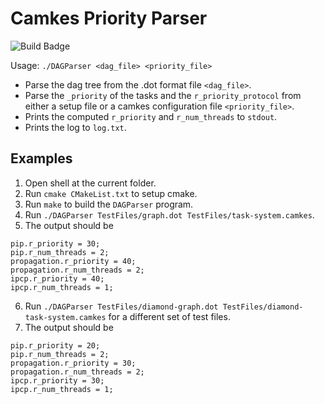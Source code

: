 # Camkes Priority Parser

![Build Badge](https://img.shields.io/github/workflow/status/Jordan-Sun/Camkes-Priority-Parser/CMake/master)

Usage: `./DAGParser <dag_file> <priority_file>`

- Parse the dag tree from the .dot format file `<dag_file>`.  
- Parse the `_priority` of the tasks and the `r_priority_protocol` from either a setup file or a camkes configuration file `<priority_file>`.  
- Prints the computed `r_priority` and `r_num_threads` to `stdout`.  
- Prints the log to `log.txt`.

## Examples
1. Open shell at the current folder.
2. Run `cmake CMakeList.txt` to setup cmake.
3. Run `make` to build the `DAGParser` program.
4. Run `./DAGParser TestFiles/graph.dot TestFiles/task-system.camkes`.  
5. The output should be
```
pip.r_priority = 30;
pip.r_num_threads = 2;
propagation.r_priority = 40;
propagation.r_num_threads = 2;
ipcp.r_priority = 40;
ipcp.r_num_threads = 1;
```
6. Run `./DAGParser TestFiles/diamond-graph.dot TestFiles/diamond-task-system.camkes` for a different set of test files.  
7. The output should be
```
pip.r_priority = 20;
pip.r_num_threads = 2;
propagation.r_priority = 30;
propagation.r_num_threads = 2;
ipcp.r_priority = 30;
ipcp.r_num_threads = 1;
```